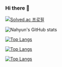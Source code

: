 ### Hi there 👋

<!--
**Nahyun-K/Nahyun-K** is a ✨ _special_ ✨ repository because its `README.md` (this file) appears on your GitHub profile.

Here are some ideas to get you started:

- 🔭 I’m currently working on ...
- 🌱 I’m currently learning ...
- 👯 I’m looking to collaborate on ...
- 🤔 I’m looking for help with ...
- 💬 Ask me about ...
- 📫 How to reach me: ...
- 😄 Pronouns: ...
- ⚡ Fun fact: ...
-->


[![Solved.ac
프로필](http://mazassumnida.wtf/api/generate_badge?boj=knh990313)](https://solved.ac/{handle})


![Nahyun's GitHub stats](https://github-readme-stats.vercel.app/api?username=Nahyun-K&show_icons=true&theme=radical)


[![Top Langs](https://github-readme-stats.vercel.app/api/top-langs/?username=Nahyun-K)](https://github.com/Nahyun-K/Nahyun-K/github-readme-stats)


[![Top Langs](https://github-readme-stats.vercel.app/api/top-langs/?username=Nahyun-K&exclude_repo=2020_ReliabilityEvaluationUsingSNS)](https://github.com/Nahyun-K/github-readme-stats)


[![Top Langs](https://github-readme-stats.vercel.app/api/top-langs/?username=Nahyun-K&layout=donut-vertical)](https://github.com/Nahyun-K/github-readme-stats)




 
